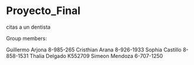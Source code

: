 # Proyecto_Final
citas a un dentista


Group members: 

Guillermo Arjona 8-985-265
Cristhian Arana 8-926-1933
Sophia Castillo 8-858-1531
Thalia Delgado K552709
Simeon Mendoza 6-707-1250
